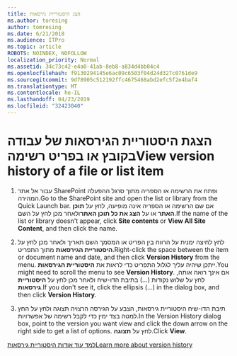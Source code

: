 ```yaml
---
title: הצג היסטוריית גירסאות
ms.author: toresing
author: tomresing
ms.date: 6/21/2018
ms.audience: ITPro
ms.topic: article
ROBOTS: NOINDEX, NOFOLLOW
localization_priority: Normal
ms.assetid: 34c73c42-e4a0-41ab-8eb8-a834d4bb04c4
ms.openlocfilehash: f9130294145e6ac09c6503f04d24d327c0761de9
ms.sourcegitcommit: 9d78905c512192ffc4675468abd2efc5f2e4baf4
ms.translationtype: MT
ms.contentlocale: he-IL
ms.lasthandoff: 04/23/2019
ms.locfileid: "32423040"
---
```

# <a name="view-version-history-of-a-file-or-list-item"></a><span data-ttu-id="f54dd-102">הצגת היסטוריית הגירסאות של עבודה בקובץ או בפריט רשימה</span><span class="sxs-lookup"><span data-stu-id="f54dd-102">View version history of a file or list item</span></span>

1. <span data-ttu-id="f54dd-103">עבור אל אתר SharePoint ופתח את הרשימה או הספריה מתוך סרגל ההפעלה המהירה.</span><span class="sxs-lookup"><span data-stu-id="f54dd-103">Go to the SharePoint site and open the list or library from the Quick Launch bar.</span></span> <span data-ttu-id="f54dd-104">אם שם הרשימה או הספריה אינה מופיעה, לחץ על **תוכן האתר** או על **הצג את כל תוכן האתר**ולאחר מכן לחץ על השם.</span><span class="sxs-lookup"><span data-stu-id="f54dd-104">If the name of the list or library doesn't appear, click **Site contents** or **View All Site Content**, and then click the name.</span></span>
    
2. <span data-ttu-id="f54dd-105">לחץ לחיצה ימנית על הרווח בין הפריט או המסמך השם תאריך ולאחר מכן לחץ על **היסטוריית הגירסאות** מתוך התפריט.</span><span class="sxs-lookup"><span data-stu-id="f54dd-105">Right-click the space between the item or document name and date, and then click **Version History** from the menu.</span></span> <span data-ttu-id="f54dd-106">ייתכן שיהיה עליך לגלול התפריט כדי לראות את **היסטוריית הגירסאות**.</span><span class="sxs-lookup"><span data-stu-id="f54dd-106">You might need to scroll the menu to see **Version History**.</span></span> <span data-ttu-id="f54dd-107">אם אינך רואה אותה, לחץ על שלוש נקודות (...) בתיבת הדו-שיח ולאחר מכן לחץ על **היסטוריית גירסאות**.</span><span class="sxs-lookup"><span data-stu-id="f54dd-107">If you don't see it, click the ellipsis (...) in the dialog box, and then click **Version History**.</span></span>
    
3. <span data-ttu-id="f54dd-108">תיבת הדו-שיח היסטוריית גירסאות, הצבע על הגירסה הרצויה תצוגה ולחץ על החץ למטה בצד ימין כדי לקבל רשימה של אפשרויות.</span><span class="sxs-lookup"><span data-stu-id="f54dd-108">In the Version History dialog box, point to the version you want view and click the down arrow on the right side to get a list of options.</span></span> <span data-ttu-id="f54dd-109">לחץ על **תצוגה**.</span><span class="sxs-lookup"><span data-stu-id="f54dd-109">Click **View**.</span></span>
    
[<span data-ttu-id="f54dd-110">למד עוד אודות היסטוריית גירסאות</span><span class="sxs-lookup"><span data-stu-id="f54dd-110">Learn more about version history</span></span>](https://go.microsoft.com/fwlink/?linkid=875709)
  

